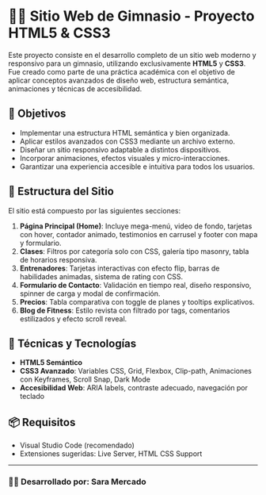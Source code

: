 # 🏋️‍♂️ Sitio Web de Gimnasio - Proyecto HTML5 & CSS3

Este proyecto consiste en el desarrollo completo de un sitio web moderno y responsivo para un gimnasio, utilizando exclusivamente **HTML5** y **CSS3**. Fue creado como parte de una práctica académica con el objetivo de aplicar conceptos avanzados de diseño web, estructura semántica, animaciones y técnicas de accesibilidad.

## 🎯 Objetivos

- Implementar una estructura HTML semántica y bien organizada.
- Aplicar estilos avanzados con CSS3 mediante un archivo externo.
- Diseñar un sitio responsivo adaptable a distintos dispositivos.
- Incorporar animaciones, efectos visuales y micro-interacciones.
- Garantizar una experiencia accesible e intuitiva para todos los usuarios.

## 🧱 Estructura del Sitio

El sitio está compuesto por las siguientes secciones:

1. **Página Principal (Home)**: Incluye mega-menú, video de fondo, tarjetas con hover, contador animado, testimonios en carrusel y footer con mapa y formulario.
2. **Clases**: Filtros por categoría solo con CSS, galería tipo masonry, tabla de horarios responsiva.
3. **Entrenadores**: Tarjetas interactivas con efecto flip, barras de habilidades animadas, sistema de rating con CSS.
4. **Formulario de Contacto**: Validación en tiempo real, diseño responsivo, spinner de carga y modal de confirmación.
5. **Precios**: Tabla comparativa con toggle de planes y tooltips explicativos.
6. **Blog de Fitness**: Estilo revista con filtrado por tags, comentarios estilizados y efecto scroll reveal.

## 🚀 Técnicas y Tecnologías

- **HTML5 Semántico**
- **CSS3 Avanzado**: Variables CSS, Grid, Flexbox, Clip-path, Animaciones con Keyframes, Scroll Snap, Dark Mode
- **Accesibilidad Web**: ARIA labels, contraste adecuado, navegación por teclado

## 📦 Requisitos

- Visual Studio Code (recomendado)
- Extensiones sugeridas: Live Server, HTML CSS Support

---

### 👩‍💻 Desarrollado por: **Sara Mercado**

